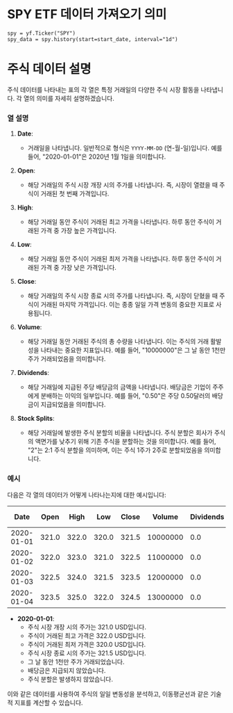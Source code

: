 # SPY ETF 데이터 가져오기 의미
```
spy = yf.Ticker("SPY")
spy_data = spy.history(start=start_date, interval="1d")
```

# 주식 데이터 설명

주식 데이터를 나타내는 표의 각 열은 특정 거래일의 다양한 주식 시장 활동을 나타냅니다. 각 열의 의미를 자세히 설명하겠습니다.

### 열 설명

1. **Date**:
   - 거래일을 나타냅니다. 일반적으로 형식은 `YYYY-MM-DD` (연-월-일)입니다. 예를 들어, "2020-01-01"은 2020년 1월 1일을 의미합니다.

2. **Open**:
   - 해당 거래일의 주식 시장 개장 시의 주가를 나타냅니다. 즉, 시장이 열렸을 때 주식이 거래된 첫 번째 가격입니다.

3. **High**:
   - 해당 거래일 동안 주식이 거래된 최고 가격을 나타냅니다. 하루 동안 주식이 거래된 가격 중 가장 높은 가격입니다.

4. **Low**:
   - 해당 거래일 동안 주식이 거래된 최저 가격을 나타냅니다. 하루 동안 주식이 거래된 가격 중 가장 낮은 가격입니다.

5. **Close**:
   - 해당 거래일의 주식 시장 종료 시의 주가를 나타냅니다. 즉, 시장이 닫혔을 때 주식이 거래된 마지막 가격입니다. 이는 종종 일일 가격 변동의 중요한 지표로 사용됩니다.

6. **Volume**:
   - 해당 거래일 동안 거래된 주식의 총 수량을 나타냅니다. 이는 주식의 거래 활발성을 나타내는 중요한 지표입니다. 예를 들어, "10000000"은 그 날 동안 1천만 주가 거래되었음을 의미합니다.

7. **Dividends**:
   - 해당 거래일에 지급된 주당 배당금의 금액을 나타냅니다. 배당금은 기업이 주주에게 분배하는 이익의 일부입니다. 예를 들어, "0.50"은 주당 0.50달러의 배당금이 지급되었음을 의미합니다.

8. **Stock Splits**:
   - 해당 거래일에 발생한 주식 분할의 비율을 나타냅니다. 주식 분할은 회사가 주식의 액면가를 낮추기 위해 기존 주식을 분할하는 것을 의미합니다. 예를 들어, "2"는 2:1 주식 분할을 의미하며, 이는 주식 1주가 2주로 분할되었음을 의미합니다.

### 예시
다음은 각 열의 데이터가 어떻게 나타나는지에 대한 예시입니다:

| Date       | Open   | High   | Low    | Close  | Volume   | Dividends | Stock Splits |
|------------|--------|--------|--------|--------|----------|-----------|--------------|
| 2020-01-01 | 321.0  | 322.0  | 320.0  | 321.5  | 10000000 | 0.0       | 0            |
| 2020-01-02 | 322.0  | 323.0  | 321.0  | 322.5  | 11000000 | 0.0       | 0            |
| 2020-01-03 | 322.5  | 324.0  | 321.5  | 323.5  | 12000000 | 0.0       | 0            |
| 2020-01-04 | 323.5  | 325.0  | 322.0  | 324.5  | 13000000 | 0.0       | 0            |

- **2020-01-01**:
  - 주식 시장 개장 시의 주가는 321.0 USD입니다.
  - 주식이 거래된 최고 가격은 322.0 USD입니다.
  - 주식이 거래된 최저 가격은 320.0 USD입니다.
  - 주식 시장 종료 시의 주가는 321.5 USD입니다.
  - 그 날 동안 1천만 주가 거래되었습니다.
  - 배당금은 지급되지 않았습니다.
  - 주식 분할은 발생하지 않았습니다.

이와 같은 데이터를 사용하여 주식의 일일 변동성을 분석하고, 이동평균선과 같은 기술적 지표를 계산할 수 있습니다.
